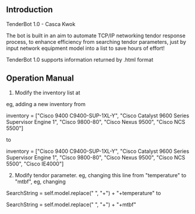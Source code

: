 Introduction
------------

TenderBot 1.0 - Casca Kwok

The bot is built in an aim to automate TCP/IP networking tendor response process, to enhance efficiency
from searching tendor parameters, just by input network equipment model into a list to save hours of effort!

TenderBot 1.0 supports information returned by .html format

Operation Manual
----------------
1. Modify the inventory list at

eg, adding a new inventory from

inventory = ["Cisco 9400 C9400-SUP-1XL-Y", "Cisco Catalyst 9600 Series Supervisor Engine 1", "Cisco 9800-80",
             "Cisco Nexus 9500", "Cisco NCS 5500"]

to

inventory = ["Cisco 9400 C9400-SUP-1XL-Y", "Cisco Catalyst 9600 Series Supervisor Engine 1", "Cisco 9800-80",
             "Cisco Nexus 9500", "Cisco NCS 5500", "Cisco IE4000"]

2. Modify tendor parameter.  eg, changing this line from "temperature" to "mtbf", eg, changing


SearchString = self.model.replace(" ", "+") + "+temperature"  to

SearchString = self.model.replace(" ", "+") + "+mtbf"

